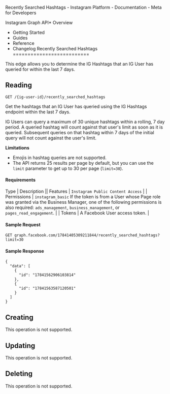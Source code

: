 
Recently Searched Hashtags - Instagram Platform - Documentation - Meta for Developers










Instagram Graph API* Overview
* Getting Started
* Guides
* Reference
* Changelog
Recently Searched Hashtags
==========================


This edge allows you to determine the IG Hashtags that an IG User has queried for within the last 7 days.


Reading
-------


`GET /{ig-user-id}/recently_searched_hashtags`


Get the hashtags that an IG User has queried using the IG Hashtags endpoint within the last 7 days.


IG Users can query a maximum of 30 unique hashtags within a rolling, 7 day period. A queried hashtag will count against that user's limit as soon as it is queried. Subsequent queries on that hashtag within 7 days of the initial query will not count against the user's limit.


**Limitations**


* Emojis in hashtag queries are not supported.
* The API returns 25 results per page by default, but you can use the `limit` parameter to get up to 30 per page (`limit=30`).


#### Requirements




 Type | Description || Features | `Instagram Public Content Access` |
| Permissions | `instagram_basic`
If the token is from a User whose Page role was granted via the Business Manager, one of the following permissions is also required: `ads_management`, `business_management`, or `pages_read_engagement`. |
| Tokens | A Facebook User access token. |

#### Sample Request



```
GET graph.facebook.com/17841405309211844/recently_searched_hashtags?limit=30
```
#### Sample Response



```
{
  "data": [
    {
      "id": "17841562906103814"
    },
    {
      "id": "17841563587120501"
    }
  ]
}
```
Creating
--------


This operation is not supported.


Updating
--------


This operation is not supported.


Deleting
--------


This operation is not supported.







































 
